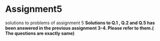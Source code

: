 # Assignment5
solutions to problems of assignment 5
**Solutions to Q.1 , Q.2 and Q.5 has been answered in the previous assignment 3-4. Please refer to them.( The questions are exactly same)**
